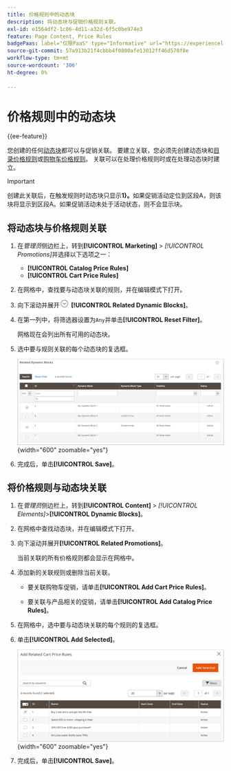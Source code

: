 ```yaml
---
title: 价格规则中的动态块
description: 将动态块与促销价格规则关联。
exl-id: e1564df2-1c06-4d11-a32d-6f5c0be974e3
feature: Page Content, Price Rules
badgePaas: label="仅限PaaS" type="Informative" url="https://experienceleague.adobe.com/en/docs/commerce/user-guides/product-solutions" tooltip="仅适用于云项目(Adobe管理的PaaS基础架构)和内部部署项目上的Adobe Commerce 。"
source-git-commit: 57a913b21f4cbbb4f0800afe13012ff46d578f8e
workflow-type: tm+mt
source-wordcount: '306'
ht-degree: 0%

---
```


# 价格规则中的动态块

{{ee-feature}}

您创建的任何[动态块](dynamic-blocks.md)都可以与促销关联。 要建立关联，您必须先创建动态块和[目录价格规则](../merchandising-promotions/price-rules-catalog.md)或[购物车价格规则](../merchandising-promotions/price-rules-cart.md)。 关联可以在处理价格规则时或在处理动态块时建立。

>[!IMPORTANT]
>
>创建此关联后，在触发规则时动态块只显示&#x200B;**1&rbrace;。**&#x200B;如果促销活动定位到区段A，则该块将显示到区段A。如果促销活动未处于活动状态，则不会显示块。

## 将动态块与价格规则关联

1. 在&#x200B;_管理员_&#x200B;侧边栏上，转到&#x200B;**[!UICONTROL Marketing]** > _[!UICONTROL Promotions]_&#x200B;并选择以下选项之一：

   - **[!UICONTROL Catalog Price Rules]**
   - **[!UICONTROL Cart Price Rules]**

1. 在网格中，查找要与动态块关联的规则，并在编辑模式下打开。

1. 向下滚动并展开![扩展选择器](../assets/icon-display-expand.png) **[!UICONTROL Related Dynamic Blocks]**。

1. 在第一列中，将筛选器设置为`Any`并单击&#x200B;**[!UICONTROL Reset Filter]**。

   网格现在会列出所有可用的动态块。

1. 选中要与规则关联的每个动态块的复选框。

   ![正在添加选定的动态块](./assets/price-rule-cart-related-dynamic-blocks-any.png){width="600" zoomable="yes"}

1. 完成后，单击&#x200B;**[!UICONTROL Save]**。

## 将价格规则与动态块关联

1. 在&#x200B;_管理员_&#x200B;侧边栏上，转到&#x200B;**[!UICONTROL Content]** > _[!UICONTROL Elements]_>**[!UICONTROL Dynamic Blocks]**。

1. 在网格中查找动态块，并在编辑模式下打开。

1. 向下滚动并展开&#x200B;**[!UICONTROL Related Promotions]**。

   当前关联的所有价格规则都会显示在网格中。

1. 添加新的关联规则或删除当前关联。

   - 要关联购物车促销，请单击&#x200B;**[!UICONTROL Add Cart Price Rules]**。

   - 要关联与产品相关的促销，请单击&#x200B;**[!UICONTROL Add Catalog Price Rules]**。

1. 在网格中，选中要与动态块关联的每个规则的复选框。

1. 单击&#x200B;**[!UICONTROL Add Selected]**。

   ![将所选价格规则添加到动态块](./assets/pb-dynamic-block-add-related-cart-price-rules.png){width="600" zoomable="yes"}

1. 完成后，单击&#x200B;**[!UICONTROL Save]**。

